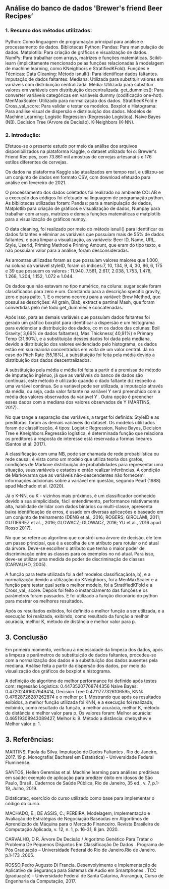 ## Análise do banco de dados 'Brewer's friend Beer Recipes’  

### 1. Resumo dos métodos utilizados:

Python: Como linguagem de programação principal para análise e processamento de dados.
Bibliotecas Python:
Pandas: Para manipulação de dados.
Matplotlib: Para criação de gráficos e visualização de dados.
NumPy: Para trabalhar com arrays, matrizes e funções matemáticas.
Scikit-learn (implicitamente mencionado pelas funções relacionadas à modelagem de machine learning, como KNeighbors e StratifiedKFold).
Funções e Técnicas:
Data Cleaning: Método isnull(): Para identificar dados faltantes.
Imputação de dados faltantes:
Mediana: Utilizada para substituir valores em variáveis com distribuição centralizada.
Média: Utilizada para substituir valores em variáveis com distribuição descentralizada.
get_dummies(): Para converter variáveis categóricas em variáveis dummy (codificação one-hot).
MenMaxScaler: Utilizado para normalização dos dados.
StratifiedKFold e Cross_val_score: Para validar e testar os modelos.
Boxplot e Histograma: Para análise visual de dispersão e distribuição dos dados.
Modelos de Machine Learning:
Logistic Regression (Regressão Logística).
Naive Bayes (NB).
Decision Tree (Árvore de Decisão).
K-Neighbors (K-NN).

### 2. Introdução:

Efetuou-se o presente estudo por meio da análise dos arquivos
disponibilizados na plataforma Kaggle, o dataset utilizado foi o: Brewer's Friend
Recipes, com 73.861 mil amostras de cervejas artesanai s e 176 estilos diferentes de
cervejas.

Os dados na plataforma Kaggle são atualizados em tempo real, e utilizou-se
um conjunto de dados em formato CSV, com download efetuado para análise em
fevereiro de 2021.

O processamento dos dados coletados foi realizado no ambiente COLAB e a
execução dos códigos foi efetuado na linguagem de programação python. As
bibliotecas utilizadas foram: Pandas: para a manipulação de dados, Matplotlib para
criação de gráficos e visualização de dados, Numpay para trabalhar com arrays,
matrizes e demais funções matemáticas e matplotlib para a visualização de gráficos
numpy.

O data cleaning, foi realizado por meio do método isnull() para identificar os
dados faltantes e eliminar as variáveis que possuíam mais de 55% de dados
faltantes, e para limpar a visualização, as variáveis: Beer ID, Name, URL, Style,
UserId, Priming Method e Priming Amount, que eram do tipo texto, e não possuíam
valor para a análise, foram desconsideradas.

As amostras utilizadas foram as que possuíam valores maiores que 1.000, na
coluna da variável styleID, foram os índices:7, 10, 134, 9, 4, 30, 86, 6, 175 e 39 que
possuem os valores : 11.940, 7.581, 2.617, 2.038, 1.753, 1.478, 1.268, 1.204, 1.152,
1.072 e 1.044.

Os dados que não estavam no tipo numérico, na coluna: sugar scale foram
classificados para zero e um. Constando para a descrição specific gravity, zero e
para palto, 1. E o mesmo ocorreu para a variável: Brew Method, que possui as
descrições: All grain, Biab, extract e partinal Mash, que foram convertidas pelo
mé todo get_dummies e concatenadas.

Após isso, para as demais variáveis que possuíam dados faltantes foi gerado
um gráfico boxplot para identificar a dispersão e um histograma para evidenciar a
distribuição dos dados, co m os dados das colunas: Boil Gravity( 3,66% de dados
faltantes), Mas Thickness( 40,91%) e Primary Temp (31,80%), e a substituição
desses dados foi dada pela mediana, devido a distribuição dos valores evidenciado
pelo histograma, os dados estão em sua maioria concentrados em volta de um valor
central. Já no caso do Pitch Rate (55,18%), a substituição foi feita pela média devido
a distribuição dos dados descentralizados.

A substituição pela média e média foi feita a partir d a premissa de método de
imputação ingênuo, já que as variáveis do banco de dados são contínuas, este
método é utilizado quando o dado faltante diz respeito a uma variável contínua. Se a
variável pode ser utilizada, a imputação através da média, ou seja, cada valor
faltante na variável Y será preenchido com a média dos valores observados da
variável Y . Outra opção é preencher esses dados com a mediana dos valores
observados de Y (MARTINS, 2017).

No que tange a separação das variáveis, a target foi definida: StyleID e as
preditoras, foram as demais variáveis do dataset. Os modelos utilizados foram de
classificação, 4 tipos: Logistic Regression, Naive Bayes, Decision Tree e
Kneighbors.Regressão logística, é determinada função que relaciona os preditores à
resposta de interesse está reservada a formas lineares (Santos et al. 2017).

A classificação com uma NB, pode ser chamada de rede probabilística ou
rede causal, é vista como um modelo que utiliza teoria dos grafos, condições de
Markove distribuição de probabilidades para representar uma situação, suas
variáveis e estados e então realizar inferências. A condição de Markovarma que as
variáveis não-descendentes não fornecem informações adicionais sobre a variável
em questão, segundo Pearl (1988) apud Machado et al. (2020).

Já o K-NN, ou K - vizinhos mais próximos, é um classificador conhecido
devido a sua simplicidade, fácil entendimento, performance relativamente alta,
habilidade de lidar com dados binários ou multi-classe, apresenta baixa identificação
de erros, é usado em diversas aplicações e baseado em um conjunto de
treinamento (DENG et al., 2016; ROGERS; GIROLAMI, 2011; GUTIERREZ et al. ,
2016; GLOWACZ; GLOWACZ, 2016; YU et al., 2016 apud Rosso 2017).

No que se refere ao algoritmo que constrói uma árvore de decisão, ele tem
um passo principal, que é a escolha de um atributo para rotular o nó atual da árvore.
Deve-se escolher o atributo que tenha o maior poder de discriminação entre as
classes para os exemplos no nó atual. Para isso, deve-se utilizar uma medida de
poder de discriminação de classes (CARVALHO, 2005).

A função para teste utilizada foi a def modelos classificação(a, b), e a
normalização devido a utilização do KNeighbors, foi a MenMaxScaler e a função
para testar qual seria o melhor modelo, foi a StratifiedKFold e a Cross_val_ score.
Depois foi feito o instanciamento das funções e os parâmetros foram passados. E foi
utilizado a função dicionário do python para mostrar os melhores resultados.

Após os resultados exibidos, foi definido a melhor função a ser utilizada, e a
execução foi realizada, exibindo, como resultado da função a melhor acurácia,
melhor K, método de distância e melhor valor para p.

## 3. Conclusão

Em primeiro momento, verificou a necessidade da limpeza dos dados, após a
limpeza e parâmetros de substituição de dados faltantes, procedeu-se com a
normalização dos dados e a substituição dos dados ausentes pela mediana. Análise
feita a partir da dispersão dos dados, por meio da visualização dos gráficos de
boxplot e histograma.

A definição do algoritmo de melhor performance foi definido após testes com:
regressão Logística: 0.44735207768744356 Naive Bayes: 0.47202461607949414,
Decision Tree 0.4711777326106595, KNN: 0.47628726287262874 e o melhor p: 1.
Mostrando que após os resultados exibidos, a melhor função utilizada foi
KNN, e a execução foi realizada, exibindo, como resultado da função, a melhor
acurácia, melhor K, método de distância e melhor valor para p. Os valores foram:
Melhor acurácia: 0.46519308943089427, Melhor k: 9. Método a distância:
chebyshev e Melhor valor p: 1.


## 3. Referências:
   
MARTINS, Paola da Silva. Imputação de Dados Faltantes . Rio de Janeiro, 2017.
19 p. Monografia( Bacharel em Estatística) - Universidade Federal Fluminense.

SANTOS, Hellen Geremias et al. Machine learning para análises preditivas em
saúde: exemplo de aplicação para predizer óbito em idosos de São Paulo,
Brasil . Cadernos de Saúde Pública, Rio de Janeiro, 35 ed., v. 7, p.1-19, Julho,
2019.

Didaticatec, exercício do curso utilizado como base para implementar o código do curso.

MACHADO, E.; DE ASSIS, C.; PEREIRA, Modelagem, Implementação e  Avaliação de Estratégias de Negociação Baseadas em Algoritmos de  Aprendizado de Máquina para o Mercado Financeiro. Revista Brasileira de  Computação Aplicada, v. 12, n. 1, p. 16-31, 8 jan. 2020.  

CARVALHO, D R. Árvore De Decisão / Algoritmo Genético Para Tratar o  Problema De Pequenos Disjuntos Em Classificação De Dados . Programa de Pós  Graduação – Universidade Federal do Rio de Janeiro.Rio de Janeiro. p.1-173 .2005.  

ROSSO,Pedro Augusto Di Francia. Desenvolvimento e Implementação de  Aplicativo de Segurança para Sistemas de Áudio em Smartphones . TCC  (graduação) - Universidade Federal de Santa Catarina, Araranguá, Curso de  Engenharia da Computação, 2017.  

